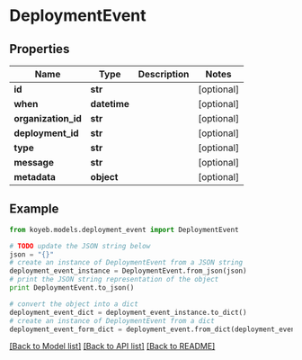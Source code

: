 # DeploymentEvent


## Properties
Name | Type | Description | Notes
------------ | ------------- | ------------- | -------------
**id** | **str** |  | [optional] 
**when** | **datetime** |  | [optional] 
**organization_id** | **str** |  | [optional] 
**deployment_id** | **str** |  | [optional] 
**type** | **str** |  | [optional] 
**message** | **str** |  | [optional] 
**metadata** | **object** |  | [optional] 

## Example

```python
from koyeb.models.deployment_event import DeploymentEvent

# TODO update the JSON string below
json = "{}"
# create an instance of DeploymentEvent from a JSON string
deployment_event_instance = DeploymentEvent.from_json(json)
# print the JSON string representation of the object
print DeploymentEvent.to_json()

# convert the object into a dict
deployment_event_dict = deployment_event_instance.to_dict()
# create an instance of DeploymentEvent from a dict
deployment_event_form_dict = deployment_event.from_dict(deployment_event_dict)
```
[[Back to Model list]](../README.md#documentation-for-models) [[Back to API list]](../README.md#documentation-for-api-endpoints) [[Back to README]](../README.md)


